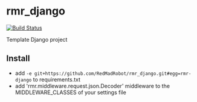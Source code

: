 # rmr_django

[![Build Status](https://travis-ci.org/RedMadRobot/rmr_django.svg)](https://travis-ci.org/RedMadRobot/rmr_django)

Template Django project

## Install
* add `-e git+https://github.com/RedMadRobot/rmr_django.git#egg=rmr-django` to requirements.txt
* add 'rmr.middleware.request.json.Decoder' middleware to the MIDDLEWARE_CLASSES of your settings file
